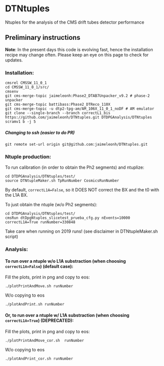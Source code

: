 # DTNtuples
Ntuples for the analysis of the CMS drift tubes detector performance

## Preliminary instructions
**Note**: 
In the present days this code is evolving fast, hence the installation recipe may change often. Please keep an eye on this page to check for updates.

### Installation:
```
cmsrel CMSSW_11_0_1
cd CMSSW_11_0_1/src/
cmsenv
git cms-merge-topic jaimeleonh:Phase2_DTAB7Unpacker_v9.2 # phase-2 unpacker
git cms-merge-topic battibass:Phase2_DTReco_110X
git cms-merge-topic -u dtp2-tpg-am/AM_106X_11_0_1_noDF # AM emulator
git clone --single-branch --branch correctL1_bis https://github.com/jaimeleonh/DTNtuples.git DTDPGAnalysis/DTNtuples 
scramv1 b -j 5
```

##### Changing to ssh (easier to do PR)
```
git remote set-url origin git@github.com:jaimeleonh/DTNtuples.git
```


### Ntuple production:
To run calibration (in order to obtain the Ph2 segments) and ntuplize: 
```
cd DTDPGAnalysis/DTNtuples/test/
source DTNtupleMaker.sh TpRunNumber CosmicsRunNumber
```
By default, ```correctL1A=False```, so it DOES NOT correct the BX and the t0 with the L1A BX. 

To just obtain the ntuple (w/o Ph2 segments):
```
cd DTDPGAnalysis/DTNtuples/test/
cmsRun dtDpgNtuples_slicetest_prueba_cfg.py nEvents=10000 correctL1A=True runNumber=330848
```

Take care when running on 2019 runs! (see disclaimer in DTNtupleMaker.sh script)

### Analysis:
#### To run over a ntuple w/o L1A substraction (when choosing ```correctL1A=False```) (default case):
Fill the plots, print in png and copy to eos: 
```
./plotPrintAndMove.sh runNumber
```
W/o copying to eos
```
./plotAndPrint.sh runNumber
```
#### Or, to run over a ntuple w/ L1A substraction (when choosing ```correctL1A=True```) (DEPRECATED):
Fill the plots, print in png and copy to eos: 
```
./plotPrintAndMove_cor.sh  runNumber
```
W/o copying to eos
```
./plotAndPrint_cor.sh runNumber
```

